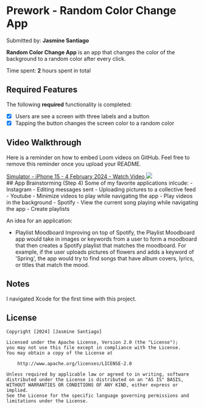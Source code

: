 # Prework - Random Color Change App

Submitted by: **Jasmine Santiago**

**Random Color Change App** is an app that changes the color of the background
to a random color after every click.

Time spent: **2** hours spent in total

## Required Features

The following **required** functionality is completed:

- [X] Users are see a screen with three labels and a button
- [X] Tapping the button changes the screen color to a random color
 
## Video Walkthrough

Here is a reminder on how to embed Loom videos on GitHub. Feel free to remove this reminder once you upload your README. 

<div>
    <a href="https://www.loom.com/share/9a1ebb0a23744c00b3874247fa85a497">
      Simulator - iPhone 15 - 4 February 2024 - Watch Video
    </a>
    <a href="https://www.loom.com/share/9a1ebb0a23744c00b3874247fa85a497">
      <img style="max-width:300px;" src="https://cdn.loom.com/sessions/thumbnails/9a1ebb0a23744c00b3874247fa85a497-with-play.gif">
    </a>
  </div>
## App Brainstorming (Step 4)
Some of my favorite applications inlcude:
- Instagram
    - Editing messages sent
    - Uploading pictures to a collective feed
- Youtube
    - Minimize videos to play while navigating the app
    - Play videos in the background
- Spotify
    - View the current song playing while navigating the app
    - Create playlists

An idea for an application:
- Playlist Moodboard
    Improving on top of Spotify, the Playlist Moodboard app would
    take in images or keywords from a user to form a moodboard that then
    creates a Spotify playlist that matches the moodboard. For example, if
    the user uploads pictures of flowers and adds a keyword of 'Spring', the
    app would try to find songs that have album covers, lyrics, or titles
    that match the mood. 

## Notes

I navigated Xcode for the first time with this project.

## License

    Copyright [2024] [Jasmine Santiago]

    Licensed under the Apache License, Version 2.0 (the "License");
    you may not use this file except in compliance with the License.
    You may obtain a copy of the License at

        http://www.apache.org/licenses/LICENSE-2.0

    Unless required by applicable law or agreed to in writing, software
    distributed under the License is distributed on an "AS IS" BASIS,
    WITHOUT WARRANTIES OR CONDITIONS OF ANY KIND, either express or implied.
    See the License for the specific language governing permissions and
    limitations under the License.
